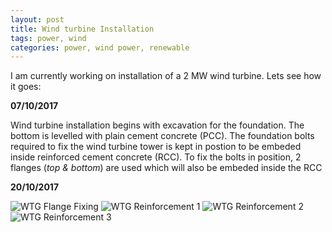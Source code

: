 ```yaml
---
layout: post
title: Wind turbine Installation 
tags: power, wind 
categories: power, wind power, renewable
---
```


I am currently working on installation of a 2 MW wind turbine. Lets see how it goes:

**07/10/2017**

Wind turbine installation begins with excavation for the foundation. The bottom is levelled with plain cement concrete (PCC). The foundation bolts required to fix the wind turbine tower is kept in postion to be embeded inside reinforced cement concrete (RCC). To fix the bolts in position, 2 flanges (*top & bottom*) are used which will also be embeded inside the RCC 

**20/10/2017**

![WTG Flange Fixing](WTG_Fdn_flange.jpg)
![WTG Reinforcement 1](WTG_Fdn_Reinforcement_1.jpg)
![WTG Reinforcement 2](WTG_Fdn_Reinforcement_2.jpg)
![WTG Reinforcement 3](WTG_Fdn_Reinforcement_3.jpg)
